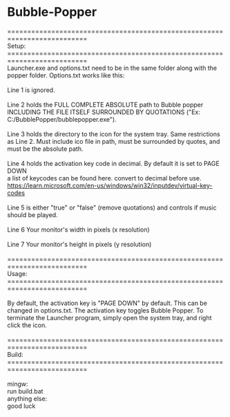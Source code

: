 # Bubble-Popper <br>

==========================================================================<br>
Setup:<br>
==========================================================================<br>
Launcher.exe and options.txt need to be in the same folder along with the popper folder. Options.txt works like this: <br>
<br>
Line 1 is ignored.<br>
<br>
Line 2 holds the FULL COMPLETE ABSOLUTE path to Bubble popper INCLUDING THE FILE ITSELF SURROUNDED BY QUOTATIONS ("Ex: C:/BubblePopper/bubblepopper.exe").<br>
<br>
Line 3 holds the directory to the icon for the system tray. Same restrictions as Line 2. Must include ico file in path, must be surrounded by quotes, and must be the absolute path.<br>
<br>
Line 4 holds the activation key code in decimal. By default it is set to PAGE DOWN<br>
	a list of keycodes can be found here. convert to decimal before use.<br>
	https://learn.microsoft.com/en-us/windows/win32/inputdev/virtual-key-codes <br>
<br>
Line 5 is either "true" or "false" (remove quotations) and controls if music should be played.<br>
<br>
Line 6 Your monitor's width in pixels (x resolution)<br>
<br>
Line 7 Your monitor's height in pixels (y resolution)<br>
<br>
==========================================================================<br>
Usage:<br>
==========================================================================<br>
<br>
By default, the activation key is "PAGE DOWN" by default. This can be changed in options.txt. The activation key toggles Bubble Popper. To terminate the Launcher program, simply open the system tray, and right click the icon. <br>
<br>
==========================================================================<br>
Build:<br>
==========================================================================<br>
<br>
mingw:<br>
  run build.bat<br>
anything else:<br>
  good luck<br>


